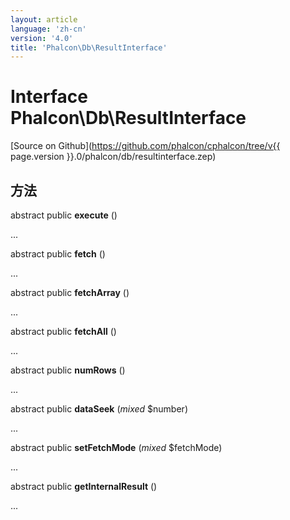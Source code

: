 ```yaml
---
layout: article
language: 'zh-cn'
version: '4.0'
title: 'Phalcon\Db\ResultInterface'
---
```

# Interface **Phalcon\Db\ResultInterface**

[Source on Github](https://github.com/phalcon/cphalcon/tree/v{{ page.version }}.0/phalcon/db/resultinterface.zep)

## 方法

abstract public **execute** ()

...

abstract public **fetch** ()

...

abstract public **fetchArray** ()

...

abstract public **fetchAll** ()

...

abstract public **numRows** ()

...

abstract public **dataSeek** (*mixed* $number)

...

abstract public **setFetchMode** (*mixed* $fetchMode)

...

abstract public **getInternalResult** ()

...